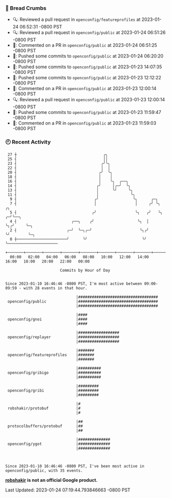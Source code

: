 ### 🍞 Bread Crumbs

 * 🔍: Reviewed a pull request in  `openconfig/featureprofiles` at 2023-01-24 06:52:31 -0800 PST
 * 🔍: Reviewed a pull request in  `openconfig/public` at 2023-01-24 06:51:26 -0800 PST
 * 💬: Commented on a PR in  `openconfig/public` at 2023-01-24 06:51:25 -0800 PST
 * 🚢: Pushed some commits to `openconfig/public` at 2023-01-24 06:20:20 -0800 PST
 * 🚢: Pushed some commits to `openconfig/public` at 2023-01-23 14:07:35 -0800 PST
 * 🚢: Pushed some commits to `openconfig/public` at 2023-01-23 12:12:22 -0800 PST
 * 💬: Commented on a PR in  `openconfig/public` at 2023-01-23 12:00:14 -0800 PST
 * 🔍: Reviewed a pull request in  `openconfig/public` at 2023-01-23 12:00:14 -0800 PST
 * 🚢: Pushed some commits to `openconfig/public` at 2023-01-23 11:59:47 -0800 PST
 * 💬: Commented on a PR in  `openconfig/public` at 2023-01-23 11:59:03 -0800 PST

### 🕘 Recent Activity
```
 27 ┼                                      ╭╮
 25 ┤                                      ││
 23 ┤                                     ╭╯╰╮
 22 ┤                                     │  │
 20 ┤                                    ╭╯  ╰╮
 18 ┤                                    │    │
 16 ┤                                    │    ╰╮  ╭──╮
 14 ┤                                   ╭╯     │╭─╯  ╰╮
 13 ┤                                   │      ╰╯     ╰╮
 11 ┤                                   │              ╰╮
  9 ┤                                  ╭╯               ╰╮      ╭─╮
  7 ┤                                  │                 │     ╭╯ ╰╮     ╭╮
  5 ┤                                 ╭╯                 ╰╮   ╭╯   ╰╮  ╭─╯╰──╮
  4 ┤                        ╭──╮    ╭╯                   ╰╮  │     ╰╮╭╯     ╰─╮
  2 ┤                      ╭─╯  ╰─╮╭─╯                     ╰╮╭╯      ╰╯        ╰─╮
  0 ┼──────────────────────╯      ╰╯                        ╰╯                   ╰──────────────────────
    +───────+───────+───────+───────+───────+───────+───────+───────+───────+───────+───────+───────+────
  00:00   02:00   04:00   06:00   08:00   10:00   12:00   14:00   16:00   18:00   20:00   22:00   00:00   

						Commits by Hour of Day


Since 2023-01-10 16:46:46 -0800 PST, I'm most active between 09:00-09:59 - with 28 events in that hour.

```



```
                               |###################################
 openconfig/public             |###################################
                               |###################################

                               |####
 openconfig/gnoi               |####
                               |####

                               |##################
 openconfig/replayer           |##################
                               |##################

                               |#######
 openconfig/featureprofiles    |#######
                               |#######

                               |##########
 openconfig/gribigo            |##########
                               |##########

                               |#########
 openconfig/gribi              |#########
                               |#########

                               |#
 robshakir/protobuf            |#
                               |#

                               |##
 protocolbuffers/protobuf      |##
                               |##

                               |##############
 openconfig/ygot               |##############
                               |##############



Since 2023-01-10 16:46:46 -0800 PST, I've been most active in openconfig/public, with 35 events.

```
**[robshakir](mailto:robjs@google.com) is not an official Google product.**  


Last Updated: 2023-01-24 07:19:44.793846663 -0800 PST
